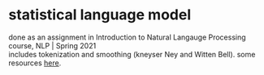 # statistical language model
done as an assignment in Introduction to Natural Langauge Processing course, NLP | Spring 2021<br>
includes tokenization and smoothing (kneyser Ney and Witten Bell). some resources [here](https://web.stanford.edu/~jurafsky/slp3/3.pdf).  

